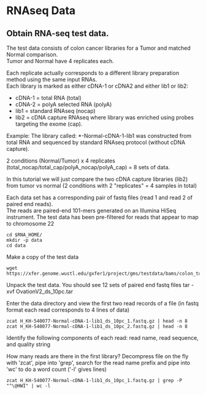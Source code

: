 # RNAseq Data
## Obtain RNA-seq test data. 
 
The test data consists of colon cancer libraries for a Tumor and matched Normal comparison.  
Tumor and Normal have 4 replicates each. 
 
Each replicate actually corresponds to a different library preparation method using the same input RNAs.  
Each library is marked as either cDNA-1 or cDNA2 and either lib1 or lib2:
* cDNA-1 = total RNA (total)
* cDNA-2 = polyA selected RNA (polyA)
* lib1 = standard RNAseq (nocap)
* lib2 = cDNA capture RNAseq where library was enriched using probes targeting the exome (cap).

Example: The library called: *-Normal-cDNA-1-lib1 was constructed from total RNA and sequenced by standard RNAseq protocol (without cDNA capture).

2 conditions (Normal/Tumor) x 4 replicates (total_nocap/total_cap/polyA_nocap/polyA_cap) = 8 sets of data.
	
In this tutorial we will just compare the two cDNA capture libraries (lib2) from tumor vs normal (2 conditions with 2 "replicates" = 4 samples in total)
	
Each data set has a corresponding pair of fastq files (read 1 and read 2 of paired end reads).  
The reads are paired-end 101-mers generated on an Illumina HiSeq instrument.
The test data has been pre-filtered for reads that appear to map to chromosome 22

	cd $RNA_HOME/
	mkdir -p data
	cd data
	
Make a copy of the test data

	wget https://xfer.genome.wustl.edu/gxfer1/project/gms/testdata/bams/colon_tumor_vs_normal/downsampled_10pc_chr22/OvationV2_ds_10pc.tar
	
Unpack the test data.  You should see 12 sets of paired end fastq files
	tar -xvf OvationV2_ds_10pc.tar
	
Enter the data directory and view the first two read records of a file (in fastq format each read corresponds to 4 lines of data)

	zcat H_KH-540077-Normal-cDNA-1-lib1_ds_10pc_1.fastq.gz | head -n 8
	zcat H_KH-540077-Normal-cDNA-1-lib1_ds_10pc_2.fastq.gz | head -n 8
	
Identify the following components of each read: read name, read sequence, and quality string
	
How many reads are there in the first library?
Decompress file on the fly with 'zcat', pipe into 'grep', search for the read name prefix and pipe into 'wc' to do a word count ('-l' gives lines)

	zcat H_KH-540077-Normal-cDNA-1-lib1_ds_10pc_1.fastq.gz | grep -P "^\@HWI" | wc -l